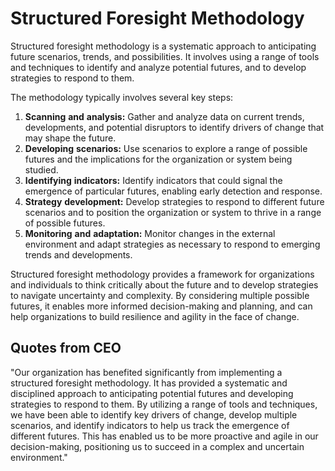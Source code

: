 # Structured Foresight Methodology

Structured foresight methodology is a systematic approach to anticipating future scenarios, trends, and possibilities. It involves using a range of tools and techniques to identify and analyze potential futures, and to develop strategies to respond to them.

The methodology typically involves several key steps:

1. **Scanning** **and** **analysis:** Gather and analyze data on current trends, developments, and potential disruptors to identify drivers of change that may shape the future.
2. **Developing** **scenarios:** Use scenarios to explore a range of possible futures and the implications for the organization or system being studied.
3. **Identifying** **indicators:** Identify indicators that could signal the emergence of particular futures, enabling early detection and response.
4. **Strategy** **development:** Develop strategies to respond to different future scenarios and to position the organization or system to thrive in a range of possible futures.
5. **Monitoring** **and** **adaptation:** Monitor changes in the external environment and adapt strategies as necessary to respond to emerging trends and developments.

Structured foresight methodology provides a framework for organizations and individuals to think critically about the future and to develop strategies to navigate uncertainty and complexity. By considering multiple possible futures, it enables more informed decision-making and planning, and can help organizations to build resilience and agility in the face of change.

## Quotes from CEO

"Our organization has benefited significantly from implementing a structured foresight methodology. It has provided a systematic and disciplined approach to anticipating potential futures and developing strategies to respond to them. By utilizing a range of tools and techniques, we have been able to identify key drivers of change, develop multiple scenarios, and identify indicators to help us track the emergence of different futures. This has enabled us to be more proactive and agile in our decision-making, positioning us to succeed in a complex and uncertain environment."